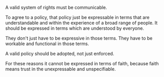 A valid system of rights must be communicable.

To agree to a policy, that policy just be expressable in terms that are understandable and within the experience of a broad range of people. It should be expressed in terms which are understood by everyone.

They don't just have to be expressive in those terms. They have to be workable and functional in those terms.

A valid policy should be adopted, not just enforced.

For these reasons it cannot be expressed in terms of faith, because faith means trust in the unexpressable and unspecifiable.

